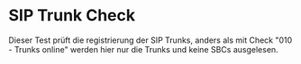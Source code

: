 # SIP Trunk Check
Dieser Test prüft die registrierung der SIP Trunks, anders als mit Check "010 - Trunks online" werden hier nur die Trunks und keine SBCs ausgelesen. 
